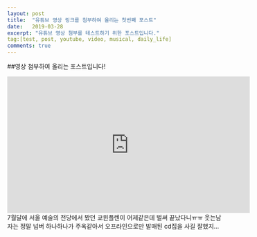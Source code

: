 ```yaml
---
layout: post
title:  "유튜브 영상 링크를 첨부하여 올리는 첫번째 포스트"
date:   2019-03-28
excerpt: "유튜브 영상 첨부를 테스트하기 위한 포스트입니다."
tag:[test, post, youtube, video, musical, daily_life]
comments: true
---
```


##영상 첨부하여 올리는 포스트입니다!
<iframe width="560" height="315" src="https://youtu.be/JAgJg772058" frameborder="0"> </iframe>
7월달에 서울 예술의 전당에서 봤던 쿄윈플렌이 어제같은데 벌써 끝났다니ㅠㅠ 웃는남자는 정말 넘버 하나하나가 주옥같아서 오프라인으로만 발매된 cd집을 사길 잘했지...
